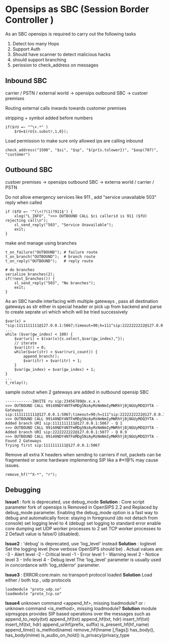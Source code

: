# Opensips as SBC (Session Border Controller )

As an SBC opensips is required to carry out the following tasks 
1. Detect too many Hops
2. Support Auth
3. Should have scanner to detect malicious hacks 
4. should support branching 
5. perission to check_address on messages 

## Inbound SBC 

carrier / PSTN / external world -> opensips outbound SBC -> custoer premises 

Routing external calls inwards towards customer premises 

stripping + symbol added before numbers 
```
if($rU =~ "^\+.*" )
    $rU=$(rU{s.substr,1,0});
```

Load permission to make sure only allowed ips are calling inbound 
```
check_address("1500", "$si", "$sp", "$(pr{s.tolower})", "$avp(707)", "customer")
```

## Outbound SBC 

custoer premises -> opensips outbound SBC -> externa world / carrier / PSTN 

Do not allow emergency services like 911 , add "service unavailable 503" reply when called 
```
if ($fU =~ '^(\+)?(1)?911$') {
    xlog("L_INFO", ">>> OUTBOUND CALL $ci callerid is 911 ($fU) rejecting call\n");
    sl_send_reply("503", "Service Unavailable");
    exit;
}
```

make and manage using branches 
```
t_on_failure("OUTBOUND"); # failure route
t_on_branch("OUTBOUND");  # branch route
t_on_reply("OUTBOUND");   # reply route

# do branches
serialize_branches(2);
if(!next_branches()) {
    sl_send_reply("503", "No branches");
    exit;
}
```

As an SBC handle interfacing with multiple gateways , pass all destination gateways as str either in special header or pick up from backend and parse to create seprate uri which whcih will be tried successively 
```
$var(x) = "sip:1111111111@127.0.0.1:5067;timeout=90;h=111^sip:2222222222@127.0.0.1:5077;timeout=90;h=222^";
...
while ($var(gw_index) < 100) {
	$var(uri) = $(var(x){s.select,$var(gw_index),^});
    // iterate
    $var(itr) = 0;
    while($var(itr) < $var(ruri_count)) {
        append_branch();
        $var(itr) = $var(itr) + 1;
    }
    $var(gw_index) = $var(gw_index) + 1;
}
...
t_relay();
```
sample outout when 2 gateways are added in outbound opensip SBC
```
------------INVITE ru sip:23456789@x.x.x.x
>>> OUTBOUND CALL 99140NDY4NTFmMDg5NzAyMzNmNmIyMWRhYjBjNGUyMDQ3YTA - Gateways sip:1111111111@127.0.0.1:5067;timeout=90;h=111^sip:2222222222@127.0.0.1:5077;timeout=90;h=222^
>>> OUTBOUND CALL 99140NDY4NTFmMDg5NzAyMzNmNmIyMWRhYjBjNGUyMDQ3YTA - Added branch URI sip:1111111111@127.0.0.1:5067 - Q 1
>>> OUTBOUND CALL 99140NDY4NTFmMDg5NzAyMzNmNmIyMWRhYjBjNGUyMDQ3YTA - Added branch URI sip:2222222222@127.0.0.1:5077 - Q 0.9
>>> OUTBOUND CALL 99140NDY4NTFmMDg5NzAyMzNmNmIyMWRhYjBjNGUyMDQ3YTA - Found 2 Gateways
Trying first sip:1111111111@127.0.0.1:5067
```

Remove all extra X headers when sending to carriers if not, packets can be fragmented or some hardware implementing SIP like a #*!@% may cause issues.
```
remove_hf("^X-*", "r");
```



## Debugging 

**Issue1** : fork is deprecated, use debug_mode
**Solution** : Core script parameter fork  of opensips is Removed in OpenSIPS 2.2 and Replaced by debug_mode parameter.
Enabling the debug_mode option is a fast way to debug and automatically force:
staying in foreground (do not detach from console)
set logging level to 4 (debug)
set logging to standard error
enable core dumping
set UDP worker processes to 2
set TCP worker processes to 2
Default value is false/0 (disabled).

**Issue2** : 'debug' is deprecated, use 'log_level' instead
**Solution** : loglevel Set the logging level (how verbose OpenSIPS should be) . Actual values are:
-3 - Alert level
-2 - Critical level
-1 - Error level
1 - Warning level
2 - Notice level
3 - Info level
4 - Debug level
The 'log_level' parameter is usually used in concordance with 'log_stderror' parameter.

**Issue3** : ERROR:core:main: no transport protocol loaded
**Solution**  Load either / both tcp , udp protocols 
```
loadmodule "proto_udp.so"
loadmodule "proto_tcp.so"
```

**Issue4**  unknown command <append_hf>, missing loadmodule? or : unknown command <is_method>, missing loadmodule?
**Solution** module sipmsgops provides SIP based operations over the messages such as 
append_to_reply(txt)
append_hf(txt)
append_hf(txt, hdr)
insert_hf(txt)
insert_hf(txt, hdr)
append_urihf(prefix, suffix)
is_present_hf(hf_name)
append_time()
is_method(name)
remove_hf(hname [,flags])
has_body(), has_body(mime)
is_audio_on_hold()
is_privacy(privacy_type